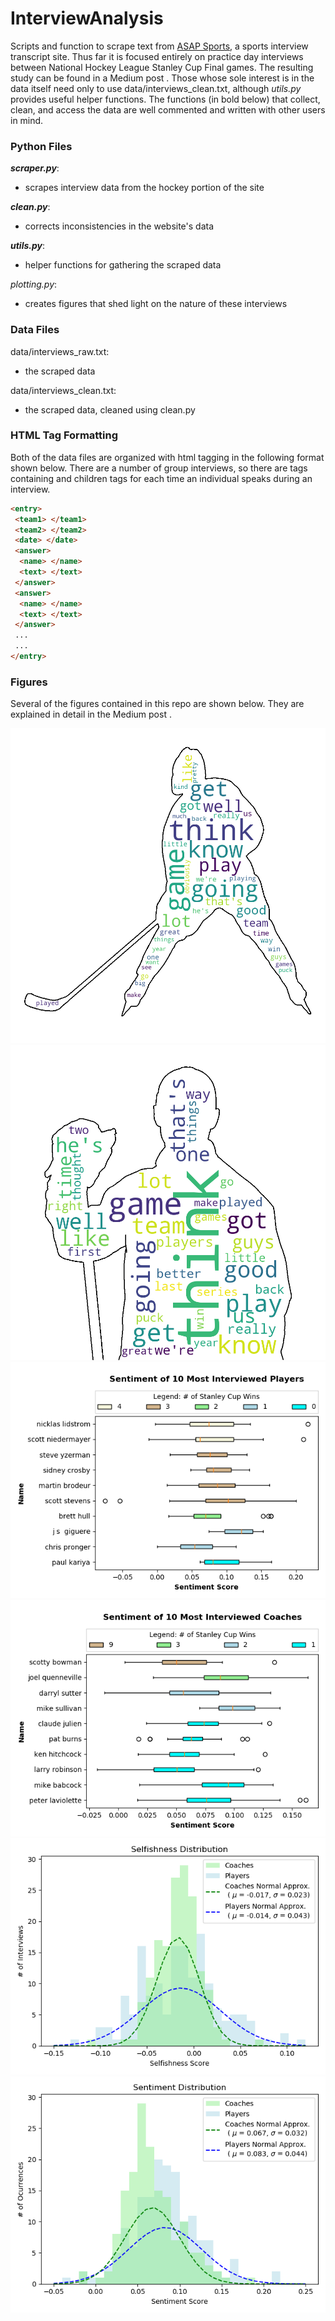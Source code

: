 # InterviewAnalysis
Scripts and function to scrape text from [ASAP Sports](http://www.asapsports.com/), a sports interview transcript site. Thus far it is focused entirely on practice day interviews between National Hockey League Stanley Cup Final games. The resulting study can be found in a Medium post <!-- [this](<medium url>) Medium post. -->. 
Those whose sole interest is in the data itself need only to use data/interviews_clean.txt, although _utils.py_ provides useful helper functions. 
The functions (in bold below) that collect, clean, and access the data are well commented and written with other users in mind. 


### Python Files
___scraper.py___:
 - scrapes interview data from the hockey portion of the site
 
___clean.py___:
 - corrects inconsistencies in the website's data

___utils.py___:
 - helper functions for gathering the scraped data

_plotting.py_:
 - creates figures that shed light on the nature of these interviews 

### Data Files
data/interviews_raw.txt:
 - the scraped data

data/interviews_clean.txt:
 - the scraped data, cleaned using clean.py

### HTML Tag Formatting
Both of the data files are organized with html tagging in the following format shown below. There are a number of group interviews, so there are <answer> tags containing <name> and <text> children tags for each time an individual speaks during an interview. 
 
```html
<entry>
 <team1> </team1>
 <team2> </team2>
 <date> </date>
 <answer>
  <name> </name>
  <text> </text>
 </answer>
 <answer>
  <name> </name>
  <text> </text>
 </answer>
 ...
 ...
</entry>
```

### Figures
Several of the figures contained in this repo are shown below. They are explained in detail in the Medium post <!-- [Medium post](<medium url>) -->.

![alt text](figures/player_cloud.png)
![alt text](figures/coach_cloud.png)
![alt text](figures/player_sentiment.png)
![alt text](figures/coach_sentiment.png)
![alt text](figures/selfishness_histogram.png)
![alt text](figures/sentiment_histogram.png)
